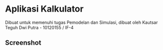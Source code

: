 # Aplikasi Kalkulator

Dibuat untuk memenuhi tugas Pemodelan dan Simulasi, dibuat oleh Kautsar Teguh Dwi Putra - 10120155 / IF-4

## Screenshot
